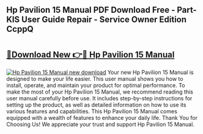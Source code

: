 ## Hp Pavilion 15 Manual PDF Download Free - Part-KlS User Guide Repair - Service Owner Edition CcppQ

# <h2><a href="http://cf11022.oget.top/?id=Hp+Pavilion+15+Manual">🔗Download New 👉🔴 Hp Pavilion 15 Manual</a></h2>

[![Hp Pavilion 15 Manual new download](https://i.imgur.com/5g1atiW.png)](http://cf11022.oget.top/?id=Hp+Pavilion+15+Manual)
Your new Hp Pavilion 15 Manual is designed to make your life easier. This user manual shows you how to install, operate, and maintain your product for optimal performance. To make the most of your Hp Pavilion 15 Manual, we recommend reading this user manual carefully before use. It includes step-by-step instructions for setting up the product, as well as detailed information on how to use its various features and capabilities. This Hp Pavilion 15 Manual comes equipped with a wealth of features to enhance your daily life. Thank You for Choosing Us! We appreciate your trust and support Hp Pavilion 15 Manual.
